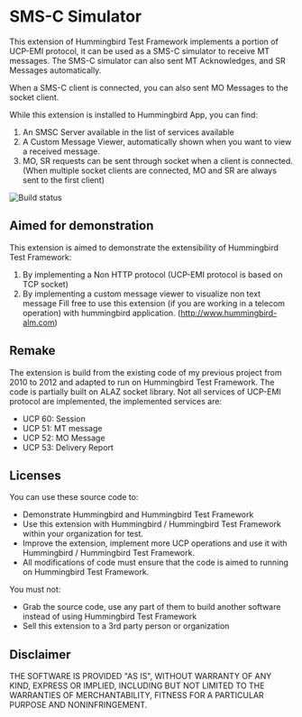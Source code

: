 # SMS-C Simulator

This extension of Hummingbird Test Framework implements a portion of UCP-EMI protocol, it can be used as a SMS-C simulator to receive MT messages.
The SMS-C simulator can also sent MT Acknowledges, and SR Messages automatically.

When a SMS-C client is connected, you can also sent MO Messages to the socket client.

While this extension is installed to Hummingbird App, you can find:
1. An SMSC Server available in the list of services available
2. A Custom Message Viewer, automatically shown when you want to view a received message.
3. MO, SR requests can be sent through socket when a client is connected. (When multiple socket clients are connected, MO and SR are always sent to the first client)

![Build status](https://hummingbird.visualstudio.com/_apis/public/build/definitions/e4481dd4-13a9-413a-bbc3-905032a1726a/13/badge)

## Aimed for demonstration
This extension is aimed to demonstrate the extensibility of Hummingbird Test Framework:
1. By implementing a Non HTTP protocol (UCP-EMI protocol is based on TCP socket)
2. By implementing a custom message viewer to visualize non text message
Fill free to use this extension (if you are working in a telecom operation) with hummingbird application. (http://www.hummingbird-alm.com)

## Remake
The extension is build from the existing code of my previous project from 2010 to 2012 and adapted to run on Hummingbird Test Framework. The code is partially built on ALAZ socket library. Not all services of UCP-EMI protocol are implemented, the implemented services are:
* UCP 60: Session
* UCP 51: MT message
* UCP 52: MO Message
* UCP 53: Delivery Report

## Licenses
You can use these source code to:
 - Demonstrate Hummingbird and Hummingbird Test Framework
 - Use this extension with Hummingbird / Hummingbird Test Framework within your organization for test.
 - Improve the extension, implement more UCP operations and use it with Hummingbird / Hummingbird Test Framework.
 - All modifications of code must ensure that the code is aimed to running on Hummingbird Test Framework.

 You must not:
 - Grab the source code, use any part of them to build another software instead of using Hummingbird Test Framework
 - Sell this extension to a 3rd party person or organization

## Disclaimer
THE SOFTWARE IS PROVIDED "AS IS", WITHOUT WARRANTY OF ANY KIND, EXPRESS OR IMPLIED, INCLUDING BUT NOT LIMITED TO THE WARRANTIES OF MERCHANTABILITY, FITNESS FOR A PARTICULAR PURPOSE AND NONINFRINGEMENT.
